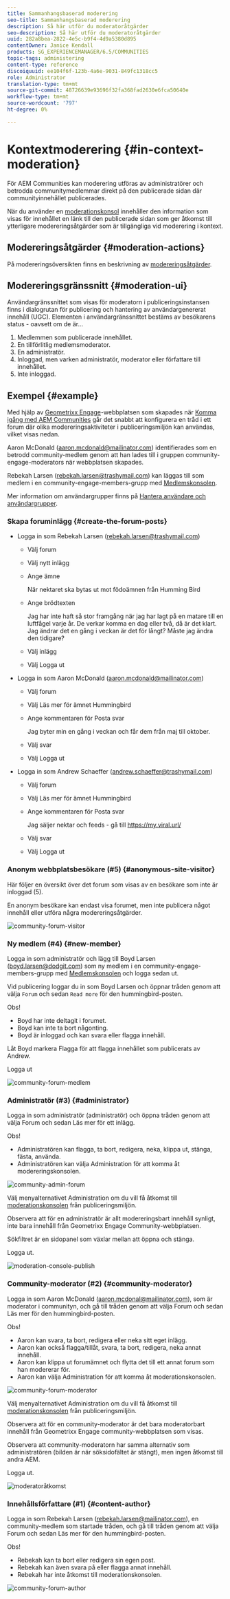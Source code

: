 ```yaml
---
title: Sammanhangsbaserad moderering
seo-title: Sammanhangsbaserad moderering
description: Så här utför du moderatoråtgärder
seo-description: Så här utför du moderatoråtgärder
uuid: 282a8bea-2822-4e5c-b9f4-4d9a5380d895
contentOwner: Janice Kendall
products: SG_EXPERIENCEMANAGER/6.5/COMMUNITIES
topic-tags: administering
content-type: reference
discoiquuid: ee104f6f-123b-4a6e-9031-849fc1318cc5
role: Administrator
translation-type: tm+mt
source-git-commit: 48726639e93696f32fa368fad2630e6fca50640e
workflow-type: tm+mt
source-wordcount: '797'
ht-degree: 0%

---
```



# Kontextmoderering {#in-context-moderation}

För AEM Communities kan moderering utföras av administratörer och betrodda communitymedlemmar direkt på den publicerade sidan där communityinnehållet publicerades.

När du använder en [moderationskonsol](moderation.md) innehåller den information som visas för innehållet en länk till den publicerade sidan som ger åtkomst till ytterligare modereringsåtgärder som är tillgängliga vid moderering i kontext.

## Modereringsåtgärder {#moderation-actions}

På modereringsöversikten finns en beskrivning av [modereringsåtgärder](moderate-ugc.md#moderation-actions).

## Modereringsgränssnitt {#moderation-ui}

Användargränssnittet som visas för moderatorn i publiceringsinstansen finns i dialogrutan för publicering och hantering av användargenererat innehåll (UGC). Elementen i användargränssnittet bestäms av besökarens status - oavsett om de är...

1. Medlemmen som publicerade innehållet.
1. En tillförlitlig medlemsmoderator.
1. En administratör.
1. Inloggad, men varken administratör, moderator eller författare till innehållet.
1. Inte inloggad.

## Exempel {#example}

Med hjälp av [Geometrixx Engage](http://localhost:4503/content/sites/engage/en.html)-webbplatsen som skapades när [Komma igång med AEM Communities](getting-started.md) går det snabbt att konfigurera en tråd i ett forum där olika modereringsaktiviteter i publiceringsmiljön kan användas, vilket visas nedan.

Aaron McDonald (aaron.mcdonald@mailinator.com) identifierades som en betrodd community-medlem genom att han lades till i gruppen community-engage-moderators när webbplatsen skapades.

Rebekah Larsen (rebekah.larsen@trashymail.com) kan läggas till som medlem i en community-engage-members-grupp med [Medlemskonsolen](members.md).

Mer information om användargrupper finns på [Hantera användare och användargrupper](users.md).

### Skapa foruminlägg {#create-the-forum-posts}

* Logga in som Rebekah Larsen (rebekah.larsen@trashymail.com)

   * Välj forum
   * Välj nytt inlägg
   * Ange ämne

      När nektaret ska bytas ut mot födoämnen från Humming Bird

   * Ange brödtexten

      Jag har inte haft så stor framgång när jag har lagt på en matare till en luftfågel varje år. De verkar komma en dag eller två, då är det klart. Jag ändrar det en gång i veckan är det för långt? Måste jag ändra den tidigare?

   * Välj inlägg
   * Välj Logga ut

* Logga in som Aaron McDonald (aaron.mcdonald@mailinator.com)

   * Välj forum
   * Välj Läs mer för ämnet Hummingbird
   * Ange kommentaren för Posta svar

      Jag byter min en gång i veckan och får dem från maj till oktober.

   * Välj svar
   * Välj Logga ut

* Logga in som Andrew Schaeffer (andrew.schaeffer@trashymail.com)

   * Välj forum
   * Välj Läs mer för ämnet Hummingbird
   * Ange kommentaren för Posta svar

      Jag säljer nektar och feeds - gå till https://my.viral.url/

   * Välj svar
   * Välj Logga ut

### Anonym webbplatsbesökare (#5) {#anonymous-site-visitor}

Här följer en översikt över det forum som visas av en besökare som inte är inloggad (5).

En anonym besökare kan endast visa forumet, men inte publicera något innehåll eller utföra några modereringsåtgärder.

![community-forum-visitor](assets/community-forum-visitor.png)

### Ny medlem (#4) {#new-member}

Logga in som administratör och lägg till Boyd Larsen (boyd.larsen@dodgit.com) som ny medlem i en community-engage-members-grupp med [Medlemskonsolen](members.md) och logga sedan ut.

Vid publicering loggar du in som Boyd Larsen och öppnar tråden genom att välja `Forum` och sedan `Read more` för den hummingbird-posten.

Obs!

* Boyd har inte deltagit i forumet.
* Boyd kan inte ta bort någonting.
* Boyd är inloggad och kan svara eller flagga innehåll.

Låt Boyd markera Flagga för att flagga innehållet som publicerats av Andrew.

Logga ut

![community-forum-medlem](assets/community-forum-member.png)

### Administratör (#3) {#administrator}

Logga in som administratör (administratör) och öppna tråden genom att välja Forum och sedan Läs mer för ett inlägg.

Obs!

* Administratören kan flagga, ta bort, redigera, neka, klippa ut, stänga, fästa, använda.
* Administratören kan välja Administration för att komma åt modereringskonsolen.

![community-admin-forum](assets/community-admin-forum.png)

Välj menyalternativet Administration om du vill få åtkomst till [moderationskonsolen](moderation.md) från publiceringsmiljön.

Observera att för en administratör är allt modereringsbart innehåll synligt, inte bara innehåll från Geometrixx Engage Community-webbplatsen.

Sökfiltret är en sidopanel som växlar mellan att öppna och stänga.

Logga ut.

![moderation-console-publish](assets/moderation-console-publish.png)

### Community-moderator (#2) {#community-moderator}

Logga in som Aaron McDonald (aaron.mcdonal@mailinator.com), som är moderator i communityn, och gå till tråden genom att välja Forum och sedan Läs mer för den hummingbird-posten.

Obs!

* Aaron kan svara, ta bort, redigera eller neka sitt eget inlägg.
* Aaron kan också flagga/tillåt, svara, ta bort, redigera, neka annat innehåll.
* Aaron kan klippa ut forumämnet och flytta det till ett annat forum som han modererar för.
* Aaron kan välja Administration för att komma åt moderationskonsolen.

![community-forum-moderator](assets/community-forum-moderator.png)

Välj menyalternativet Administration om du vill få åtkomst till [moderationskonsolen](moderation.md) från publiceringsmiljön.

Observera att för en community-moderator är det bara moderatorbart innehåll från Geometrixx Engage community-webbplatsen som visas.

Observera att community-moderatorn har samma alternativ som administratören (bilden är när söksidofältet är stängt), men ingen åtkomst till andra AEM.

Logga ut.

![moderatoråtkomst](assets/moderator-access.png)

### Innehållsförfattare (#1) {#content-author}

Logga in som Rebekah Larsen (rebekah.larsen@mailinator.com), en community-medlem som startade tråden, och gå till tråden genom att välja Forum och sedan Läs mer för den hummingbird-posten.

Obs!

* Rebekah kan ta bort eller redigera sin egen post.
* Rebekah kan även svara på eller flagga annat innehåll.
* Rebekah har inte åtkomst till moderationskonsolen.

![community-forum-author](assets/community-forum-author.png)

